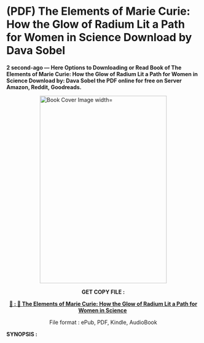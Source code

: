 # (PDF) The Elements of Marie Curie: How the Glow of Radium Lit a Path for Women in Science Download by Dava Sobel

<p><strong>2 second-ago &mdash; Here Options to Downloading or Read Book of The Elements of Marie Curie: How the Glow of Radium Lit a Path for Women in Science Download by: Dava Sobel the PDF online for free on Server Amazon, Reddit, Goodreads.</strong></p><p><a href="https://us.ebookarea.xyz/?book=208580608-the-elements-of-marie-curie"><img style="display: block; margin-left: auto; margin-right: auto;" src="https://i.gr-assets.com/images/S/compressed.photo.goodreads.com/books/1716500981l/208580608.jpg" alt="Book Cover Image width=" width="330" height="488" /></a></p><p style="text-align: center;"><strong>GET COPY FILE :</strong></p><p style="text-align: center;"><strong><a href="https://us.ebookarea.xyz/?book=208580608-the-elements-of-marie-curie" target="_blank" rel="noopener">📢 : 🔗 The Elements of Marie Curie: How the Glow of Radium Lit a Path for Women in Science</a>&nbsp;</strong></p><p style="text-align: center;">File format : ePub, PDF, Kindle, AudioBook</p><p><strong>SYNOPSIS :</strong></p><p></p>
